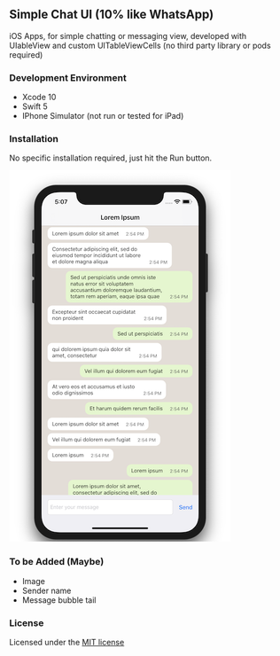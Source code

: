 ##  Simple Chat UI (10% like WhatsApp)
iOS Apps, for simple chatting or messaging view, developed with UIableView and custom UITableViewCells (no third party library or pods required)

### Development Environment
- Xcode 10
- Swift 5
- IPhone Simulator (not run or tested for iPad)

### Installation
No specific installation required, just hit the Run button.

![screenshot](screenshot.png)

### To be Added (Maybe)
- Image
- Sender name
- Message bubble tail

### License
Licensed under the [MIT license](http://opensource.org/licenses/MIT)

